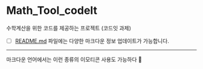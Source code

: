 # Math_Tool_codeIt

수학계산을 위한 코드를 제공하는 프로젝트 (코드잇 과제)

- [ ]  [README.md](http://readme.md) 파일에는 다양한 마크다운 정보 업데이트가 가능합니다.

---

마크다운 언어에서는 이런 종류의 이모티콘 사용도 가능하다 👀